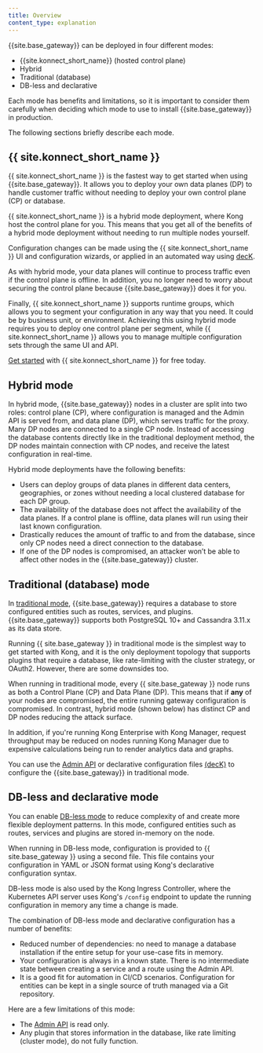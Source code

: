 ```yaml
---
title: Overview
content_type: explanation
---
```


{{site.base_gateway}} can be deployed in four different modes:

* {{site.konnect_short_name}} (hosted control plane)
* Hybrid
* Traditional (database)
* DB-less and declarative

Each mode has benefits and limitations, so it is important to consider them carefully when deciding which mode to use to install {{site.base_gateway}} in production. 

The following sections briefly describe each mode. 

## {{ site.konnect_short_name }}

{{ site.konnect_short_name }} is the fastest way to get started when using {{site.base_gateway}}. It allows you to deploy your own data planes (DP) to handle customer traffic without needing to deploy your own control plane (CP) or database.

{{ site.konnect_short_name }} is a hybrid mode deployment, where Kong host the control plane for you. This means that you get all of the benefits of a hybrid mode deployment without needing to run multiple nodes yourself.

Configuration changes can be made using the {{ site.konnect_short_name }} UI and configuration wizards, or applied in an automated way using [decK](/deck/latest/).

As with hybrid mode, your data planes will continue to process traffic even if the control plane is offline. In addition, you no longer need to worry about securing the control plane because {{site.base_gateway}} does it for you.

Finally, {{ site.konnect_short_name }} supports runtime groups, which allows you to segment your configuration in any way that you need. It could be by business unit, or environment. Achieving this using hybrid mode requires you to deploy one control plane per segment, while {{ site.konnect_short_name }} allows you to manage multiple configuration sets through the same UI and API.

[Get started](https://cloud.konghq.com/register) with {{ site.konnect_short_name }} for free today.

## Hybrid mode

In hybrid mode, {{site.base_gateway}} nodes in a cluster are split into two roles: control plane
(CP), where configuration is managed and the Admin API is served from, and data
plane (DP), which serves traffic for the proxy. Many DP nodes are connected to a single CP node. Instead of accessing the database contents directly like in the
traditional deployment method, the DP nodes maintain connection with CP nodes,
and receive the latest configuration in real-time.

Hybrid mode deployments have the following benefits:

* Users can deploy groups of data planes in different data centers, geographies, or zones without needing a local clustered database for each DP group.
* The availability of the database does not affect the availability of the data planes. If a control plane is offline, data planes will run using their last known configuration.
* Drastically reduces the amount of traffic to and from the database, since only CP nodes need a direct connection to the database.
* If one of the DP nodes is compromised, an attacker won’t be able to affect other nodes in the {{site.base_gateway}} cluster.

## Traditional (database) mode

In [traditional mode](/gateway/{{page.kong_version}}/production/deployment-topologies/traditional/), {{site.base_gateway}} requires a database to store configured entities such as routes, services, and plugins. {{site.base_gateway}} supports both PostgreSQL 10+ and Cassandra 3.11.x as its data store.

Running {{ site.base_gateway }} in traditional mode is the simplest way to get started with Kong, and it is the only deployment topology that supports plugins that require a database, like rate-limiting with the cluster strategy, or OAuth2. However, there are some downsides too.

When running in traditional mode, every {{ site.base_gateway }} node runs as both a Control Plane (CP) and Data Plane (DP). This means that if **any** of your nodes are compromised, the entire running gateway configuration is compromised. In contrast, hybrid mode (shown below) has distinct CP and DP nodes reducing the attack surface.

In addition, if you're running Kong Enterprise with Kong Manager, request throughput may be reduced on nodes running Kong Manager due to expensive calculations being run to render analytics data and graphs.

You can use the [Admin API](/gateway/{{page.kong_version}}/admin-api/) or declarative configuration files [(decK)](/deck/latest/) to configure the {{site.base_gateway}} in traditional mode.

## DB-less and declarative mode

You can enable [DB-less mode](/gateway/{{page.kong_version}}/production/deployment-topologies/db-less-and-declarative-config/) to reduce complexity of and create more flexible deployment patterns. In this mode, configured entities such as routes, services and plugins are stored in-memory on the node.

When running in DB-less mode, configuration is provided to {{ site.base_gateway }} using a second file. This file contains your configuration in YAML or JSON format using Kong's declarative configuration syntax.

DB-less mode is also used by the Kong Ingress Controller, where the Kubernetes API server uses Kong's `/config` endpoint to update the running configuration in memory any time a change is made.

The combination of DB-less mode and declarative configuration has a number
of benefits:

* Reduced number of dependencies: no need to manage a database installation
  if the entire setup for your use-case fits in memory.
* Your configuration is always in a known state. There is no intermediate 
  state between creating a service and a route using the Admin API.
* It is a good fit for automation in CI/CD scenarios. Configuration for
  entities can be kept in a single source of truth managed via a Git
  repository.

Here are a few limitations of this mode:

* The [Admin API](/gateway/{{page.kong_version}}/admin-api/) is read only.
* Any plugin that stores information in the database, like rate limiting (cluster mode), do not fully function.